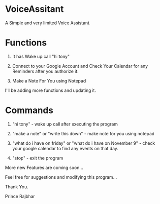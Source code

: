 # VoiceAssitant

A Simple and very limited Voice Assistant.

# Functions

1) It has Wake up call "hi tony"

2) Connect to your Google Account and Check Your Calendar for any Reminders after you authorize it.

3) Make a Note For You using Notepad

I'll be adding more functions and updating it.

# Commands

1) "hi tony" -  wake up call after executing the program

2) "make a note" or "write this down" - make note for you using notepad

3) "what do i have on friday" or "what do i have on November 9" - check your google calendar to find any events on that day.

4) "stop" - exit the program

More new Features are coming soon...

Feel free for suggestions and modifying this program...

Thank You.

Prince Rajbhar
